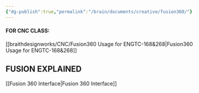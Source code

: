 ```yaml
---
{"dg-publish":true,"permalink":"/brain/documents/creative/fusion360/"}
---
```



#### **FOR CNC CLASS:**
[[braithdesignworks/CNC/Fusion360 Usage for ENGTC-168&268\|Fusion360 Usage for ENGTC-168&268]]

## **FUSION EXPLAINED**
[[Fusion 360 Interface\|Fusion 360 Interface]]
